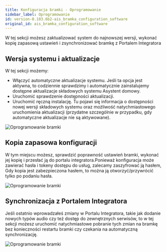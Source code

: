 ```yaml
---
title: Konfiguracja bramki - Oprogramowanie
sidebar_label: Oprogramowanie
id: version-0.103.6b2-ais_bramka_configuration_software
original_id: ais_bramka_configuration_software
---
```


W tej sekcji możesz zaktualizować system do najnowszej wersji, wykonać kopię zapasową ustawień i zsynchronizować bramkę z Portalem Integratora


## Wersja systemu i aktualizacje

W tej sekcji możemy:

* Włączyć automatyczne aktualizacje systemu. Jeśli ta opcja jest aktywna, to codziennie sprawdzimy i automatycznie zainstalujemy dostępne aktualizacje składowych systemu Asystent domowy.
* Uruchomić sprawdzenie dostępności aktualizacji.
* Uruchomić ręczną instalację. Tu pojawi się informacja o dostępności nowej wersji składowych systemu oraz możliwość natychmiastowego uruchomienia aktualizacji (przydatne szczególnie w przypadku, gdy automatyczne aktualizacje nie są aktywowane).

![Oprogramowanie bramki](/AIS-docs/img/en/bramka/config_ais_dom_section1.png)


## Kopia zapasowa konfiguracji

W tym miejscu możesz, sprawdzić poprawność ustawień bramki, wykonać jej kopię i przesłać ją do portalu integratora.Ponieważ konfiguracja może zawierać hasła i tokeny dostępu do usług, zalecamy zaszyfrować ją hasłem, Gdy kopia jest zabezpieczona hasłem, to można ją otworzyć/przywrócić tylko po podaniu hasła.

![Oprogramowanie bramki](/AIS-docs/img/en/bramka/config_ais_dom_section1_2.png)


## Synchronizacja z **Portalem Integratora**

Jeśli ostatnio wprowadzałeś zmiany w Portalu Integratora, takie jak dodanie nowych typów audio czy też dostęp do zewnętrznych serwisów, to w tej sekcji możesz uruchomić natychmiastowe pobranie tych zmian na bramkę bez konieczności restartu bramki czy czekania na automatyczną synchronizację.

![Oprogramowanie bramki](/AIS-docs/img/en/bramka/config_ais_dom_section1_3.png)
